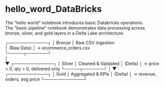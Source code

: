 # hello_word_DataBricks
The "hello world" notebook introduces basic Databricks operations.  
The "basic pipeline" notebook demonstrates data processing across bronze, silver, and gold layers in a Delta Lake architecture.


┌─────────────┐
│   Bronze    │  Raw CSV ingestion                                                                                                                                                                       
│ (Raw Data)  │  → ecommerce_orders.csv                                                                                                                                                                  
└─────┬───────┘                                                                                                                                                                                          
      │                                                                                                                                                                                                  
      ▼
┌─────────────┐
│   Silver    │  Cleaned & Validated
│ (Delta)     │  → price > 0, qty > 0, delivered only
└─────┬───────┘
      │
      ▼
┌─────────────┐
│    Gold     │  Aggregated & KPIs
│ (Delta)     │  → revenue, orders, avg price
└─────────────┘
